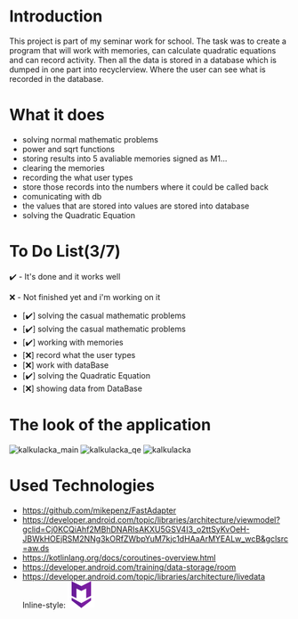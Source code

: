 # Introduction 
This project is part of my seminar work for school. The task was to create a program that will work with memories, can calculate quadratic equations and can record activity. Then all the data is stored in a database which is dumped in one part into recyclerview. Where the user can see what is recorded in the database.

# What it does

- solving normal mathematic problems
- power and sqrt functions 
- storing results into 5 avaliable memories signed as M1...
- clearing the memories
- recording the what user types
- store those records into the numbers where it could be called back
- comunicating with db
- the values that are stored into values are stored into database
- solving the Quadratic Equation

# To Do List(3/7)

✔️ - It's done and it works well

❌ - Not finished yet and i'm working on it

- [✔️] solving the casual mathematic problems
- [✔️] solving the casual mathematic problems
- [✔️] working with memories
- [❌] record what the user types
- [❌] work with dataBase
- [✔️] solving the Quadratic Equation
- [❌] showing data from DataBase


# The look of the application

![kalkulacka_main](https://user-images.githubusercontent.com/66387359/142734293-655b9c41-c031-4977-82ee-627c82e5e67f.png)
![kalkulacka_qe](https://user-images.githubusercontent.com/66387359/142734294-124ec21e-223c-40a3-863b-df1de64f8605.png)
![kalkulacka](https://user-images.githubusercontent.com/66387359/142734292-5d0706a2-3b9a-4a31-bc51-9658917e78a0.png)

# Used Technologies
- https://github.com/mikepenz/FastAdapter
- https://developer.android.com/topic/libraries/architecture/viewmodel?gclid=Cj0KCQiAhf2MBhDNARIsAKXU5GSV4I3_o2ttSyKvOeH-JBWkHOEjRSM2NNg3kORfZWbpYuM7kjc1dHAaArMYEALw_wcB&gclsrc=aw.ds
- https://kotlinlang.org/docs/coroutines-overview.html
- https://developer.android.com/training/data-storage/room
- https://developer.android.com/topic/libraries/architecture/livedata
Inline-style: 
![alt text](https://github.com/adam-p/markdown-here/raw/master/src/common/images/icon48.png "Title Text 1")













